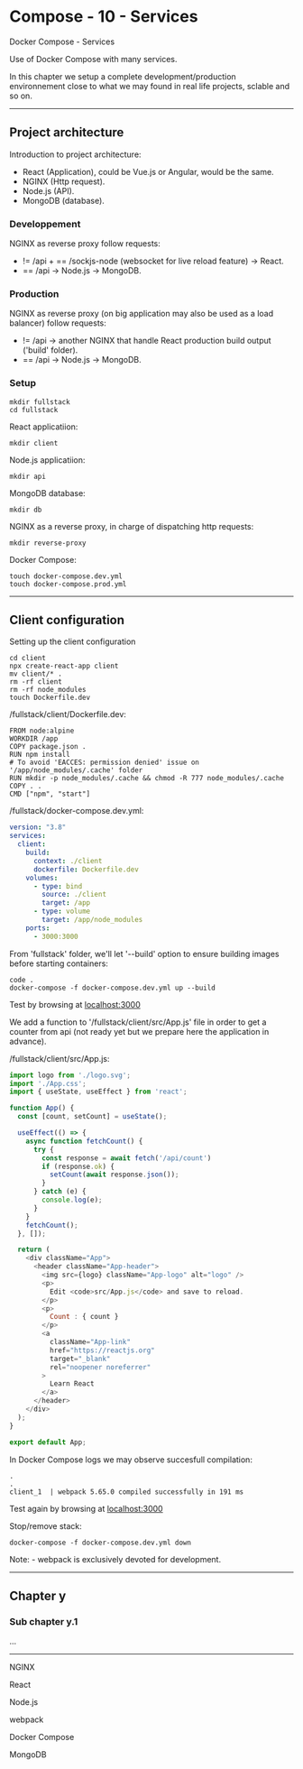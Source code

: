# Compose - 10 - Services

Docker Compose - Services

Use of Docker Compose with many services.

In this chapter we setup a complete development/production environnement close to what we may found in real life projects, sclable and so on.

***

## Project architecture

Introduction to project architecture:

- React (Application), could be Vue.js or Angular, would be the same.  
- NGINX (Http request).  
- Node.js (API).  
- MongoDB (database).

### Developpement

NGINX as reverse proxy follow requests:

- != /api + == /sockjs-node (websocket for live reload feature) -> React.  
- == /api -> Node.js -> MongoDB.

### Production

NGINX as reverse proxy (on big application may also be used as a load balancer) follow requests:

- != /api -> another NGINX that handle React production build output ('build' folder).  
- == /api -> Node.js -> MongoDB.

### Setup

```console
mkdir fullstack
cd fullstack
```

React applicatiion:

```console
mkdir client
```

Node.js applicatiion:

```console
mkdir api
```

MongoDB database:

```console
mkdir db
```

NGINX as a reverse proxy, in charge of dispatching http requests:

```console
mkdir reverse-proxy
```

Docker Compose:

```console
touch docker-compose.dev.yml
touch docker-compose.prod.yml
```

***

## Client configuration

Setting up the client configuration

```console
cd client
npx create-react-app client
mv client/* .
rm -rf client
rm -rf node_modules
touch Dockerfile.dev
```

/fullstack/client/Dockerfile.dev:

```text
FROM node:alpine
WORKDIR /app
COPY package.json .
RUN npm install
# To avoid 'EACCES: permission denied' issue on '/app/node_modules/.cache' folder
RUN mkdir -p node_modules/.cache && chmod -R 777 node_modules/.cache
COPY . .
CMD ["npm", "start"]
```

/fullstack/docker-compose.dev.yml:

```yaml
version: "3.8"
services:
  client:
    build:
      context: ./client
      dockerfile: Dockerfile.dev
    volumes:
      - type: bind
        source: ./client
        target: /app
      - type: volume
        target: /app/node_modules
    ports:
      - 3000:3000
```

From 'fullstack' folder, we'll let '--build' option to ensure building images before starting containers:

```console
code .
docker-compose -f docker-compose.dev.yml up --build
```

Test by browsing at [localhost:3000](http://localhost:3000/)

We add a function to '/fullstack/client/src/App.js' file in order to get a counter from api (not ready yet but we prepare here the application in advance).

/fullstack/client/src/App.js:

```javascript
import logo from './logo.svg';
import './App.css';
import { useState, useEffect } from 'react';

function App() {
  const [count, setCount] = useState();

  useEffect(() => {
    async function fetchCount() {
      try {
        const response = await fetch('/api/count')
        if (response.ok) {
          setCount(await response.json());
        }
      } catch (e) {
        console.log(e);
      }
    }
    fetchCount();
  }, []);

  return (
    <div className="App">
      <header className="App-header">
        <img src={logo} className="App-logo" alt="logo" />
        <p>
          Edit <code>src/App.js</code> and save to reload.
        </p>
        <p>
          Count : { count }
        </p>
        <a
          className="App-link"
          href="https://reactjs.org"
          target="_blank"
          rel="noopener noreferrer"
        >
          Learn React
        </a>
      </header>
    </div>
  );
}

export default App;
```

In Docker Compose logs we may observe succesfull compilation:

```console
.
.
client_1  | webpack 5.65.0 compiled successfully in 191 ms
```

Test again by browsing at [localhost:3000](http://localhost:3000/)

Stop/remove stack:

```console
docker-compose -f docker-compose.dev.yml down
```

Note: - webpack is exclusively devoted for development.

***

## Chapter y

### Sub chapter y.1

...

***

NGINX

React

Node.js

webpack

Docker Compose

MongoDB
